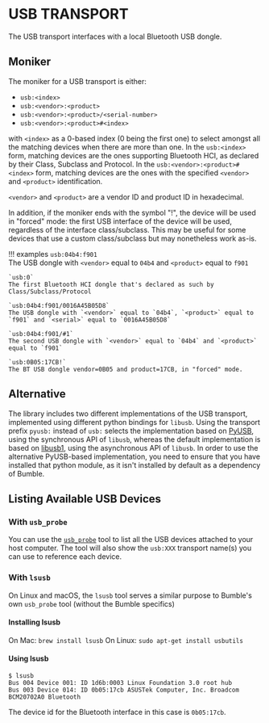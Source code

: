 USB TRANSPORT
=============

The USB transport interfaces with a local Bluetooth USB dongle.

## Moniker
The moniker for a USB transport is either:

  * `usb:<index>`
  * `usb:<vendor>:<product>`
  * `usb:<vendor>:<product>/<serial-number>`
  * `usb:<vendor>:<product>#<index>`

with `<index>` as a 0-based index (0 being the first one) to select amongst all the matching devices when there are more than one.
In the `usb:<index>` form, matching devices are the ones supporting Bluetooth HCI, as declared by their Class, Subclass and Protocol.
In the `usb:<vendor>:<product>#<index>` form, matching devices are the ones with the specified `<vendor>` and `<product>` identification.

`<vendor>` and `<product>` are a vendor ID and product ID in hexadecimal.

In addition, if the moniker ends with the symbol "!", the device will be used in "forced" mode:
the first USB interface of the device will be used, regardless of the interface class/subclass.
This may be useful for some devices that use a custom class/subclass but may nonetheless work as-is.

!!! examples
    `usb:04b4:f901`  
    The USB dongle with `<vendor>` equal to `04b4` and `<product>` equal to `f901`

    `usb:0`  
    The first Bluetooth HCI dongle that's declared as such by Class/Subclass/Protocol

    `usb:04b4:f901/0016A45B05D8`
    The USB dongle with `<vendor>` equal to `04b4`, `<product>` equal to `f901` and `<serial>` equal to `0016A45B05D8`

    `usb:04b4:f901/#1`
    The second USB dongle with `<vendor>` equal to `04b4` and `<product>` equal to `f901`

    `usb:0B05:17CB!`
    The BT USB dongle vendor=0B05 and product=17CB, in "forced" mode.


## Alternative
The library includes two different implementations of the USB transport, implemented using different python bindings for `libusb`.
Using the transport prefix `pyusb:` instead of `usb:` selects the implementation based on  [PyUSB](https://pypi.org/project/pyusb/), using the synchronous API of `libusb`, whereas the default implementation is based on [libusb1](https://pypi.org/project/libusb1/), using the asynchronous API of `libusb`. In order to use the alternative PyUSB-based implementation, you need to ensure that you have installed that python module, as it isn't installed by default as a dependency of Bumble.

## Listing Available USB Devices

### With `usb_probe`
You can use the [`usb_probe`](../apps_and_tools/usb_probe.md) tool to list all the USB devices attached to your host computer.
The tool will also show the `usb:XXX` transport name(s) you can use to reference each device.


### With `lsusb`
On Linux and macOS, the `lsusb` tool serves a similar purpose to Bumble's own `usb_probe` tool (without the Bumble specifics)

#### Installing lsusb

On Mac: `brew install lsusb`
On Linux: `sudo apt-get install usbutils`

#### Using lsusb

```
$ lsusb
Bus 004 Device 001: ID 1d6b:0003 Linux Foundation 3.0 root hub
Bus 003 Device 014: ID 0b05:17cb ASUSTek Computer, Inc. Broadcom BCM20702A0 Bluetooth
```

The device id for the Bluetooth interface in this case is `0b05:17cb`.